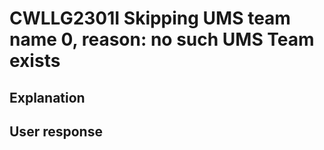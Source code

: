 # CWLLG2301I Skipping UMS team name 0, reason: no such UMS Team exists

## Explanation

## User response